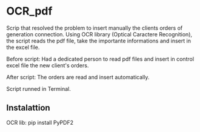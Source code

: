 # OCR_pdf
 
Scrip that resolved the problem to insert manually the clients orders of generation connection. Using OCR library (Optical Caractere Recognition), the script reads the pdf file, take the importante informations and insert in the excel file.

Before script: Had a dedicated person to read pdf files and insert in control excel file the new client's orders.

After script: The orders are read and insert automatically.

Script runned in Terminal.

## Instalattion
OCR lib:
pip install PyPDF2